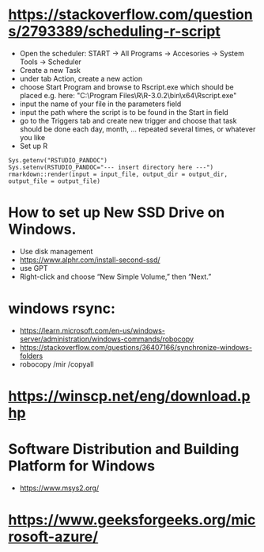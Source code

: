 # https://stackoverflow.com/questions/2793389/scheduling-r-script  
- Open the scheduler: START -> All Programs -> Accesories -> System Tools -> Scheduler  
- Create a new Task  
- under tab Action, create a new action    
- choose Start Program  and browse to Rscript.exe which should be placed e.g. here:  "C:\Program Files\R\R-3.0.2\bin\x64\Rscript.exe"  
- input the name of your file in the parameters field  
- input the path where the script is to be found in the Start in field  
- go to the Triggers tab  and create new trigger  and choose that task should be done each day, month, ... repeated several times, or whatever you like 
- Set up R

```
Sys.getenv("RSTUDIO_PANDOC")
Sys.setenv(RSTUDIO_PANDOC="--- insert directory here ---")
rmarkdown::render(input = input_file, output_dir = output_dir, output_file = output_file)
```

# How to set up New SSD Drive on Windows. 
- Use disk management
-  https://www.alphr.com/install-second-ssd/
  -  use GPT
  -  Right-click and choose “New Simple Volume,” then “Next.”
# windows rsync: 
- https://learn.microsoft.com/en-us/windows-server/administration/windows-commands/robocopy  
- https://stackoverflow.com/questions/36407166/synchronize-windows-folders  
- robocopy <source> <destination> /mir /copyall  

# https://winscp.net/eng/download.php 

# Software Distribution and Building Platform for Windows
- https://www.msys2.org/

# https://www.geeksforgeeks.org/microsoft-azure/  
